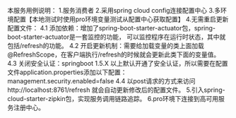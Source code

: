 本服务用例说明：
1.服务消费者
2.采用spring cloud config连接配置中心
3.多环境配置【本地测试时使用pro环境变量测试从配置中心获取配置】
4.无需重启更新配置文件：
    4.1 添加依赖：增加了spring-boot-starter-actuator包，spring-boot-starter-actuator是一套监控的功能，
可以监控程序在运行时状态，其中就包括/refresh的功能。
    4.2 开启更新机制：需要给加载变量的类上面加载@RefreshScope，在客户端执行/refresh的时候就会更新此类下面的变量值。
    4.3 关闭安全认证：springboot 1.5.X 以上默认开通了安全认证，所以需要在配置文件application.properties添加以下配置：
    management.security.enabled=false
    4.4 以post请求的方式来访问http://localhost:8761/refresh 就会自动更新修改后的配置文件。
5.引入spring-cloud-starter-zipkin包，实现服务调用链路追踪。
6.pro环境下连接到高可用服务注册中心。
